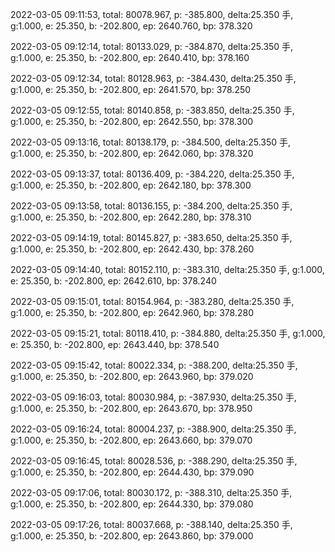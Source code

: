2022-03-05 09:11:53, total: 80078.967, p: -385.800, delta:25.350 手, g:1.000, e: 25.350, b: -202.800, ep: 2640.760, bp: 378.320

2022-03-05 09:12:14, total: 80133.029, p: -384.870, delta:25.350 手, g:1.000, e: 25.350, b: -202.800, ep: 2640.410, bp: 378.160

2022-03-05 09:12:34, total: 80128.963, p: -384.430, delta:25.350 手, g:1.000, e: 25.350, b: -202.800, ep: 2641.570, bp: 378.250

2022-03-05 09:12:55, total: 80140.858, p: -383.850, delta:25.350 手, g:1.000, e: 25.350, b: -202.800, ep: 2642.550, bp: 378.300

2022-03-05 09:13:16, total: 80138.179, p: -384.500, delta:25.350 手, g:1.000, e: 25.350, b: -202.800, ep: 2642.060, bp: 378.320

2022-03-05 09:13:37, total: 80136.409, p: -384.220, delta:25.350 手, g:1.000, e: 25.350, b: -202.800, ep: 2642.180, bp: 378.300

2022-03-05 09:13:58, total: 80136.155, p: -384.200, delta:25.350 手, g:1.000, e: 25.350, b: -202.800, ep: 2642.280, bp: 378.310

2022-03-05 09:14:19, total: 80145.827, p: -383.650, delta:25.350 手, g:1.000, e: 25.350, b: -202.800, ep: 2642.430, bp: 378.260

2022-03-05 09:14:40, total: 80152.110, p: -383.310, delta:25.350 手, g:1.000, e: 25.350, b: -202.800, ep: 2642.610, bp: 378.240

2022-03-05 09:15:01, total: 80154.964, p: -383.280, delta:25.350 手, g:1.000, e: 25.350, b: -202.800, ep: 2642.960, bp: 378.280

2022-03-05 09:15:21, total: 80118.410, p: -384.880, delta:25.350 手, g:1.000, e: 25.350, b: -202.800, ep: 2643.440, bp: 378.540

2022-03-05 09:15:42, total: 80022.334, p: -388.200, delta:25.350 手, g:1.000, e: 25.350, b: -202.800, ep: 2643.960, bp: 379.020

2022-03-05 09:16:03, total: 80030.984, p: -387.930, delta:25.350 手, g:1.000, e: 25.350, b: -202.800, ep: 2643.670, bp: 378.950

2022-03-05 09:16:24, total: 80004.237, p: -388.900, delta:25.350 手, g:1.000, e: 25.350, b: -202.800, ep: 2643.660, bp: 379.070

2022-03-05 09:16:45, total: 80028.536, p: -388.290, delta:25.350 手, g:1.000, e: 25.350, b: -202.800, ep: 2644.430, bp: 379.090

2022-03-05 09:17:06, total: 80030.172, p: -388.310, delta:25.350 手, g:1.000, e: 25.350, b: -202.800, ep: 2644.330, bp: 379.080

2022-03-05 09:17:26, total: 80037.668, p: -388.140, delta:25.350 手, g:1.000, e: 25.350, b: -202.800, ep: 2643.860, bp: 379.000